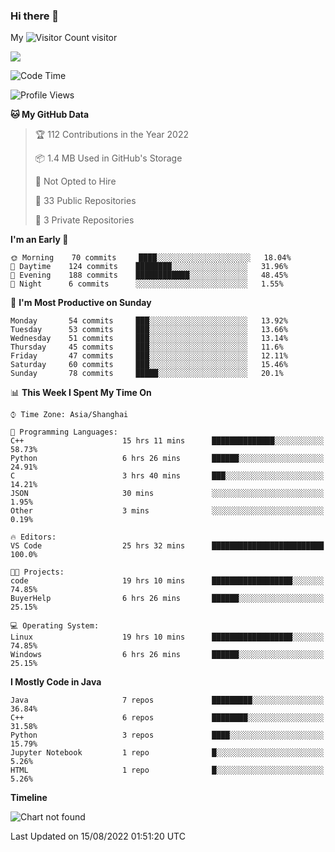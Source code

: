 ### Hi there 👋

My ![Visitor Count](https://profile-counter.glitch.me/zhou-ning/count.svg) visitor
<!--
**zhou-ning/zhou-ning** is a ✨ _special_ ✨ repository because its `README.md` (this file) appears on your GitHub profile.

Here are some ideas to get you started:

- 🔭 I’m currently working on ...
- 🌱 I’m currently learning ...
- 👯 I’m looking to collaborate on ...
- 🤔 I’m looking for help with ...
- 💬 Ask me about ...
- 📫 How to reach me: ...
- 😄 Pronouns: ...
- ⚡ Fun fact: ...
-->
![](https://github-readme-stats.vercel.app/api?username=zhou-ning)



<!--START_SECTION:waka-->
![Code Time](http://img.shields.io/badge/Code%20Time-647%20hrs%2015%20mins-blue)

![Profile Views](http://img.shields.io/badge/Profile%20Views-0-blue)

**🐱 My GitHub Data** 

> 🏆 112 Contributions in the Year 2022
 > 
> 📦 1.4 MB Used in GitHub's Storage 
 > 
> 🚫 Not Opted to Hire
 > 
> 📜 33 Public Repositories 
 > 
> 🔑 3 Private Repositories  
 > 
**I'm an Early 🐤** 

```text
🌞 Morning    70 commits     ████░░░░░░░░░░░░░░░░░░░░░   18.04% 
🌆 Daytime    124 commits    ████████░░░░░░░░░░░░░░░░░   31.96% 
🌃 Evening    188 commits    ████████████░░░░░░░░░░░░░   48.45% 
🌙 Night      6 commits      ░░░░░░░░░░░░░░░░░░░░░░░░░   1.55%

```
📅 **I'm Most Productive on Sunday** 

```text
Monday       54 commits     ███░░░░░░░░░░░░░░░░░░░░░░   13.92% 
Tuesday      53 commits     ███░░░░░░░░░░░░░░░░░░░░░░   13.66% 
Wednesday    51 commits     ███░░░░░░░░░░░░░░░░░░░░░░   13.14% 
Thursday     45 commits     ███░░░░░░░░░░░░░░░░░░░░░░   11.6% 
Friday       47 commits     ███░░░░░░░░░░░░░░░░░░░░░░   12.11% 
Saturday     60 commits     ███░░░░░░░░░░░░░░░░░░░░░░   15.46% 
Sunday       78 commits     █████░░░░░░░░░░░░░░░░░░░░   20.1%

```


📊 **This Week I Spent My Time On** 

```text
⌚︎ Time Zone: Asia/Shanghai

💬 Programming Languages: 
C++                      15 hrs 11 mins      ██████████████░░░░░░░░░░░   58.73% 
Python                   6 hrs 26 mins       ██████░░░░░░░░░░░░░░░░░░░   24.91% 
C                        3 hrs 40 mins       ███░░░░░░░░░░░░░░░░░░░░░░   14.21% 
JSON                     30 mins             ░░░░░░░░░░░░░░░░░░░░░░░░░   1.95% 
Other                    3 mins              ░░░░░░░░░░░░░░░░░░░░░░░░░   0.19%

🔥 Editors: 
VS Code                  25 hrs 32 mins      █████████████████████████   100.0%

🐱‍💻 Projects: 
code                     19 hrs 10 mins      ██████████████████░░░░░░░   74.85% 
BuyerHelp                6 hrs 26 mins       ██████░░░░░░░░░░░░░░░░░░░   25.15%

💻 Operating System: 
Linux                    19 hrs 10 mins      ██████████████████░░░░░░░   74.85% 
Windows                  6 hrs 26 mins       ██████░░░░░░░░░░░░░░░░░░░   25.15%

```

**I Mostly Code in Java** 

```text
Java                     7 repos             █████████░░░░░░░░░░░░░░░░   36.84% 
C++                      6 repos             ████████░░░░░░░░░░░░░░░░░   31.58% 
Python                   3 repos             ████░░░░░░░░░░░░░░░░░░░░░   15.79% 
Jupyter Notebook         1 repo              █░░░░░░░░░░░░░░░░░░░░░░░░   5.26% 
HTML                     1 repo              █░░░░░░░░░░░░░░░░░░░░░░░░   5.26%

```


**Timeline**

![Chart not found](https://raw.githubusercontent.com/zhou-ning/zhou-ning/main/charts/bar_graph.png) 


 Last Updated on 15/08/2022 01:51:20 UTC
<!--END_SECTION:waka-->
